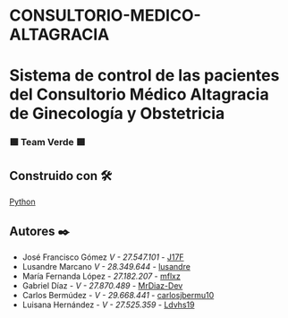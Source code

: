 # CONSULTORIO-MEDICO-ALTAGRACIA

# Sistema de control de las pacientes del Consultorio Médico Altagracia de Ginecología y Obstetricia

### 🟩 Team Verde 🟩

## Construido con 🛠
 <p> <a href="https://www.python.org" target="Target">Python</a></p>


## Autores ✒️

* José Francisco Gómez  *V - 27.547.101* - [J17F](https://github.com/J17F)
* Lusandre Marcano  *V - 28.349.644* - [lusandre](https://github.com/lusandre)
* María Fernanda López - *27.182.207* - [mflxz](https://github.com/mflxz)
* Gabriel Díaz - *V - 27.870.489* - [MrDiaz-Dev](https://github.com/MrDiaz-Dev)
* Carlos Bermúdez - *V - 29.668.441* - [carlosjbermu10](https://github.com/carlosjbermu10)
* Luisana Hernández - *V - 27.525.359* - [Ldvhs19](https://github.com/Ldvhs19)
